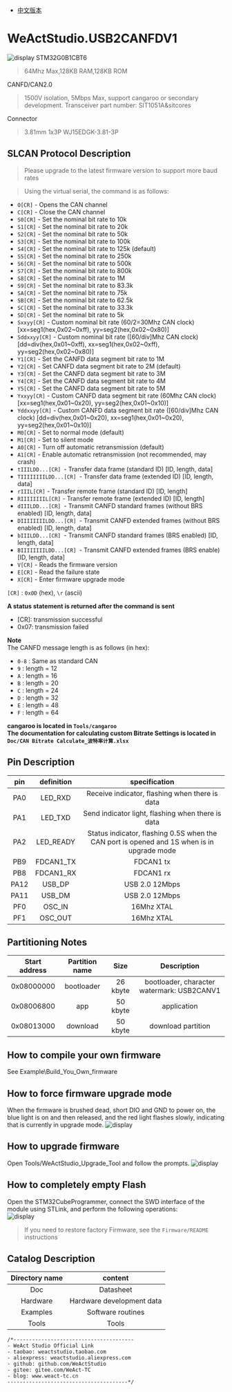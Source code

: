 * [中文版本](./README_zh.md)
# WeActStudio.USB2CANFDV1
![display](Images/1.png)
STM32G0B1CBT6  
> 64Mhz Max,128KB RAM,128KB ROM

CANFD/CAN2.0  
> 1500V isolation, 5Mbps Max, support cangaroo or secondary development. Transceiver part number: SIT1051A&sitcores

Connector  
> 3.81mm 1x3P WJ15EDGK-3.81-3P

## SLCAN Protocol Description
> Please upgrade to the latest firmware version to support more baud rates

> Using the virtual serial, the command is as follows:
- `O[CR]` - Opens the CAN channel
- `C[CR]` - Close the CAN channel
- `S0[CR]` - Set the nominal bit rate to 10k
- `S1[CR]` - Set the nominal bit rate to 20k
- `S2[CR]` - Set the nominal bit rate to 50k
- `S3[CR]` - Set the nominal bit rate to 100k
- `S4[CR]` - Set the nominal bit rate to 125k (default)
- `S5[CR]` - Set the nominal bit rate to 250k
- `S6[CR]` - Set the nominal bit rate to 500k
- `S7[CR]` - Set the nominal bit rate to 800k
- `S8[CR]` - Set the nominal bit rate to 1M
- `S9[CR]` - Set the nominal bit rate to 83.3k
- `SA[CR]` - Set the nominal bit rate to 75k
- `SB[CR]` - Set the nominal bit rate to 62.5k
- `SC[CR]` - Set the nominal bit rate to 33.3k
- `SD[CR]` - Set the nominal bit rate to 5k
- `Sxxyy[CR]` - Custom nominal bit rate (60/2=30Mhz CAN clock) [xx=seg1(hex,0x02\~0xff), yy=seg2(hex,0x02\~0x80)]
- `Sddxxyy[CR]` - Custom nominal bit rate ([60/div]Mhz CAN clock) [dd=div(hex,0x01\~0xff), xx=seg1(hex,0x02\~0xff), yy=seg2(hex,0x02\~0x80)]
- `Y1[CR]` - Set the CANFD data segment bit rate to 1M
- `Y2[CR]` - Set CANFD data segment bit rate to 2M (default)
- `Y3[CR]` - Set the CANFD data segment bit rate to 3M
- `Y4[CR]` - Set the CANFD data segment bit rate to 4M
- `Y5[CR]` - Set the CANFD data segment bit rate to 5M
- `Yxxyy[CR]` - Custom CANFD data segment bit rate (60Mhz CAN clock) [xx=seg1(hex,0x01\~0x20), yy=seg2(hex,0x01\~0x10)]
- `Yddxxyy[CR]` - Custom CANFD data segment bit rate ([60/div]Mhz CAN clock) [dd=div(hex,0x01\~0x20), xx=seg1(hex,0x01\~0x20), yy=seg2(hex,0x01\~0x10)]
- `M0[CR]` - Set to normal mode (default)
- `M1[CR]` - Set to silent mode
- `A0[CR]` - Turn off automatic retransmission (default)
- `A1[CR]` - Enable automatic retransmission (not recommended, may crash)
- `tIIILDD...[CR] `- Transfer data frame (standard ID) [ID, length, data]
- `TIIIIIIIILDD...[CR] `- Transfer data frame (extended ID) [ID, length, data]
- `rIIIL[CR]` - Transfer remote frame (standard ID) [ID, length]
- `RIIIIIIIIL[CR]` - Transfer remote frame (extended ID) [ID, length]
- `dIIILDD...[CR] `- Transmit CANFD standard frames (without BRS enabled) [ID, length, data]
- `DIIIIIIIILDD...[CR] `- Transmit CANFD extended frames (without BRS enabled) [ID, length, data]
- `bIIILDD...[CR] `- Transmit CANFD standard frames (BRS enabled) [ID, length, data]
- `BIIIIIIIILDD...[CR] `- Transmit CANFD extended frames (BRS enable) [ID, length, data]
- `V[CR]` - Reads the firmware version
- `E[CR]` - Read the failure state
- `X[CR]` - Enter firmware upgrade mode

`[CR]` : `0x0D` (hex), `\r` (ascii)

**A status statement is returned after the command is sent**
- [CR]: transmission successful
- 0x07: transmission failed

**Note**  
The CANFD message length is as follows (in hex):
- `0-8` : Same as standard CAN
- `9` : length = 12
- `A` : length = 16
- `B` : length = 20
- `C` : length = 24
- `D` : length = 32
- `E` : length = 48
- `F` : length = 64

**cangaroo is located in `Tools/cangaroo`**  
**The documentation for calculating custom Bitrate Settings is located in `Doc/CAN Bitrate Calculate_波特率计算.xlsx`**

## Pin Description
| pin | definition | specification |
|:--:|:--:| :--:|
|PA0|LED_RXD| Receive indicator, flashing when there is data |
|PA1|LED_TXD| Send indicator light, flashing when there is data |
|PA2|LED_READY| Status indicator, flashing 0.5S when the CAN port is opened and 1S when is in upgrade mode |
|PB9|FDCAN1_TX|FDCAN1 tx |
|PB8|FDCAN1_RX|FDCAN1 rx |
|PA12|USB_DP|USB 2.0 12Mbps|
|PA11|USB_DM|USB 2.0 12Mbps|
|PF0|OSC_IN|16Mhz XTAL|
|PF1|OSC_OUT|16Mhz XTAL|

## Partitioning Notes
| Start address | Partition name | Size | Description |
| :-: | :-: | :-: | :-: |
|0x08000000|bootloader|26 kbyte| bootloader, character watermark: USB2CANV1|
|0x08006800|app|50 kbyte| application |
|0x08013000|download|50 kbyte| download partition |

## How to compile your own firmware
See Example\Build_You_Own_firmware

## How to force firmware upgrade mode
When the firmware is brushed dead, short DIO and GND to power on, the blue light is on and then released, and the red light flashes slowly, indicating that is currently in upgrade mode.
![display](Images/SWD.jpg)

## How to upgrade firmware
Open Tools/WeActStudio_Upgrade_Tool and follow the prompts.
![display](Images/WeActStudio_Upgrade_Tool_en.png)

## How to completely empty Flash
Open the STM32CubeProgrammer, connect the SWD interface of the module using STLink, and perform the following operations:  
![display](Images/flash_erase.png)
> If you need to restore factory Firmware, see the `Firmware/README` instructions

## Catalog Description
| Directory name | content |
|:--:| :--:|
|Doc|Datasheet|
|Hardware| Hardware development data |
|Examples| Software routines |
|Tools| Tools|

```
/*---------------------------------------
- WeAct Studio Official Link
- taobao: weactstudio.taobao.com
- aliexpress: weactstudio.aliexpress.com
- github: github.com/WeActStudio
- gitee: gitee.com/WeAct-TC
- blog: www.weact-tc.cn
---------------------------------------*/
```